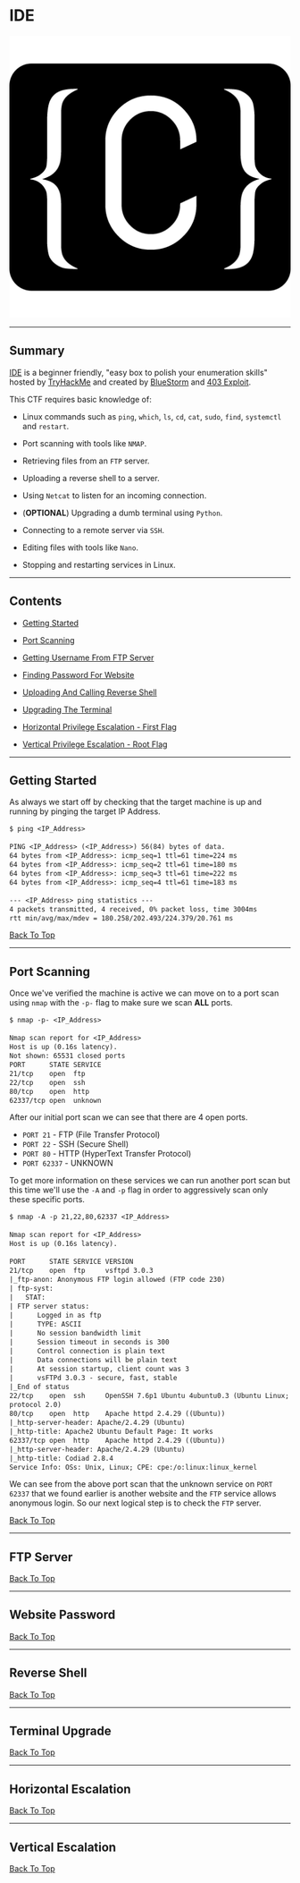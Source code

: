 # IDE

![IDE Room Logo](./Assets/ide.png "IDE Room Logo")

---

## Summary

[IDE](https://tryhackme.com/room/ide "IDE Room On TryHackMe") is a beginner friendly, "easy box to polish your enumeration skills" hosted by [TryHackMe](https://tryhackme.com/ "TryHackMe Official Website") and created by [BlueStorm](https://tryhackme.com/p/bluestorm "BlueStorm TryHackMe Profile") and [403 Exploit](https://tryhackme.com/p/403Exploit "403 Exploit TryHackMe Profile").

This CTF requires basic knowledge of:

* Linux commands such as ```ping```, ```which```, ```ls```, ```cd```, ```cat```, ```sudo```, ```find```, ```systemctl``` and ```restart```.

* Port scanning with tools like ```NMAP```.

* Retrieving files from an ```FTP``` server.

* Uploading a reverse shell to a server.

* Using ```Netcat``` to listen for an incoming connection.

* (**OPTIONAL**) Upgrading a dumb terminal using ```Python```.

* Connecting to a remote server via ```SSH```.

* Editing files with tools like ```Nano```.

* Stopping and restarting services in Linux.

---

## Contents

* [Getting Started](#getting-started "Jump To Getting Started")

* [Port Scanning](#port-scanning "Jump To Port Scanning")

* [Getting Username From FTP Server](#ftp-server "Jump To FTP Server")

* [Finding Password For Website](#website-password "Jump To Website Password")

* [Uploading And Calling Reverse Shell](#reverse-shell "Jump To Reverse Shell")

* [Upgrading The Terminal](#terminal-upgrade "Jump To Terminal Upgrade")

* [Horizontal Privilege Escalation - First Flag](#horizontal-escalation "Jump To Horizontal Escalation")

* [Vertical Privilege Escalation - Root Flag](#vertical-escalation "Jump To Vertical Escalation")

---

## Getting Started

As always we start off by checking that the target machine is up and running by pinging the target IP Address.

```
$ ping <IP_Address>

PING <IP_Address> (<IP_Address>) 56(84) bytes of data.
64 bytes from <IP_Address>: icmp_seq=1 ttl=61 time=224 ms
64 bytes from <IP_Address>: icmp_seq=2 ttl=61 time=180 ms
64 bytes from <IP_Address>: icmp_seq=3 ttl=61 time=222 ms
64 bytes from <IP_Address>: icmp_seq=4 ttl=61 time=183 ms

--- <IP_Address> ping statistics ---
4 packets transmitted, 4 received, 0% packet loss, time 3004ms
rtt min/avg/max/mdev = 180.258/202.493/224.379/20.761 ms
```

[Back To Top](#ide "Jump To Top")

---

## Port Scanning

Once we've verified the machine is active we can move on to a port scan using ```nmap``` with the ```-p-``` flag to make sure we scan **ALL** ports.

```
$ nmap -p- <IP_Address>

Nmap scan report for <IP_Address>
Host is up (0.16s latency).
Not shown: 65531 closed ports
PORT      STATE SERVICE
21/tcp    open  ftp
22/tcp    open  ssh
80/tcp    open  http
62337/tcp open  unknown
```

After our initial port scan we can see that there are 4 open ports.

* ```PORT 21``` - FTP (File Transfer Protocol)
* ```PORT 22``` - SSH (Secure Shell)
* ```PORT 80``` - HTTP (HyperText Transfer Protocol)
* ```PORT 62337``` - UNKNOWN

To get more information on these services we can run another port scan but this time we'll use the ```-A``` and ```-p``` flag in order to aggressively scan only these specific ports.

```
$ nmap -A -p 21,22,80,62337 <IP_Address>

Nmap scan report for <IP_Address>
Host is up (0.16s latency).

PORT      STATE SERVICE VERSION
21/tcp    open  ftp     vsftpd 3.0.3
|_ftp-anon: Anonymous FTP login allowed (FTP code 230)
| ftp-syst: 
|   STAT: 
| FTP server status:
|      Logged in as ftp
|      TYPE: ASCII
|      No session bandwidth limit
|      Session timeout in seconds is 300
|      Control connection is plain text
|      Data connections will be plain text
|      At session startup, client count was 3
|      vsFTPd 3.0.3 - secure, fast, stable
|_End of status
22/tcp    open  ssh     OpenSSH 7.6p1 Ubuntu 4ubuntu0.3 (Ubuntu Linux; protocol 2.0)
80/tcp    open  http    Apache httpd 2.4.29 ((Ubuntu))
|_http-server-header: Apache/2.4.29 (Ubuntu)
|_http-title: Apache2 Ubuntu Default Page: It works
62337/tcp open  http    Apache httpd 2.4.29 ((Ubuntu))
|_http-server-header: Apache/2.4.29 (Ubuntu)
|_http-title: Codiad 2.8.4
Service Info: OSs: Unix, Linux; CPE: cpe:/o:linux:linux_kernel
```

We can see from the above port scan that the unknown service on ```PORT 62337``` that we found earlier is another website and the ```FTP``` service allows anonymous login. So our next logical step is to check the ```FTP``` server.

[Back To Top](#ide "Jump To Top")

---

## FTP Server



[Back To Top](#ide "Jump To Top")

---

## Website Password



[Back To Top](#ide "Jump To Top")

---

## Reverse Shell



[Back To Top](#ide "Jump To Top")

---

## Terminal Upgrade



[Back To Top](#ide "Jump To Top")

---

## Horizontal Escalation



[Back To Top](#ide "Jump To Top")

---

## Vertical Escalation



[Back To Top](#ide "Jump To Top")
